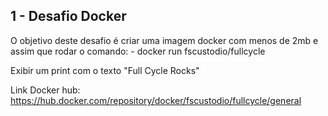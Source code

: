 ## 1 - Desafio Docker 

O objetivo deste desafio é criar uma imagem docker com menos de 2mb e assim que rodar o comando:
    - docker run fscustodio/fullcycle

Exibir um print com o texto "Full Cycle Rocks"

Link Docker hub: 
https://hub.docker.com/repository/docker/fscustodio/fullcycle/general